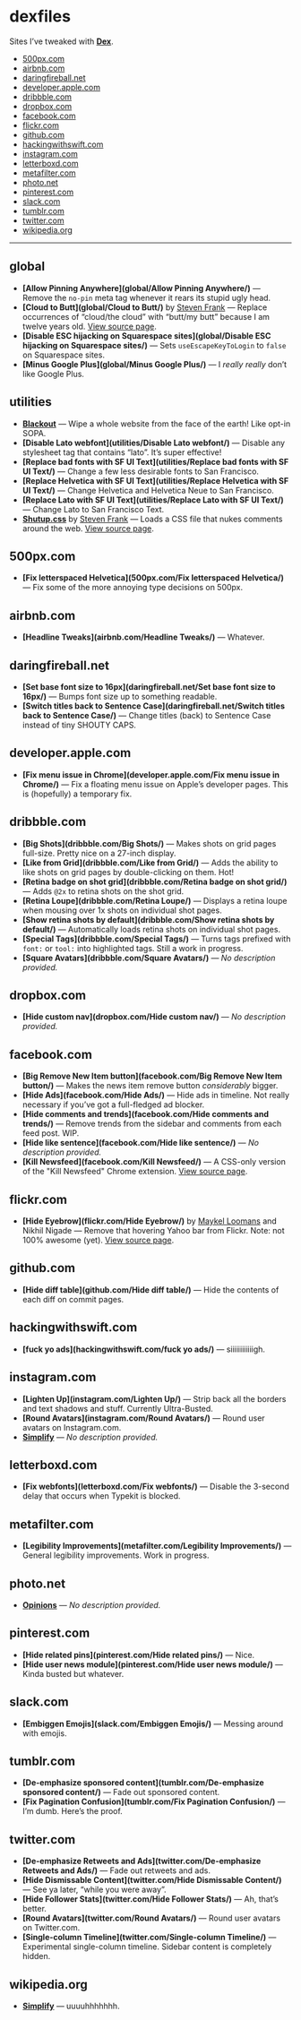 # dexfiles

Sites I’ve tweaked with **[Dex](https://github.com/meyer/dex)**.

- [500px.com](#500pxcom)
- [airbnb.com](#airbnbcom)
- [daringfireball.net](#daringfireballnet)
- [developer.apple.com](#developerapplecom)
- [dribbble.com](#dribbblecom)
- [dropbox.com](#dropboxcom)
- [facebook.com](#facebookcom)
- [flickr.com](#flickrcom)
- [github.com](#githubcom)
- [hackingwithswift.com](#hackingwithswiftcom)
- [instagram.com](#instagramcom)
- [letterboxd.com](#letterboxdcom)
- [metafilter.com](#metafiltercom)
- [photo.net](#photonet)
- [pinterest.com](#pinterestcom)
- [slack.com](#slackcom)
- [tumblr.com](#tumblrcom)
- [twitter.com](#twittercom)
- [wikipedia.org](#wikipediaorg)

---

## global

- **[Allow Pinning Anywhere](global/Allow Pinning Anywhere/)** — Remove the `no-pin` meta tag whenever it rears its stupid ugly head.
- **[Cloud to Butt](global/Cloud to Butt/)** by [Steven Frank](http://twitter.com/stevenf) — Replace occurrences of “cloud/the cloud” with “butt/my butt” because I am twelve years old. [View source page](https://github.com/panicsteve/cloud-to-butt).
- **[Disable ESC hijacking on Squarespace sites](global/Disable ESC hijacking on Squarespace sites/)** — Sets `useEscapeKeyToLogin` to `false` on Squarespace sites.
- **[Minus Google Plus](global/Minus Google Plus/)** — I *really really* don’t like Google Plus.

## utilities

- **[Blackout](utilities/Blackout/)** — Wipe a whole website from the face of the earth! Like opt-in SOPA.
- **[Disable Lato webfont](utilities/Disable Lato webfont/)** — Disable any stylesheet tag that contains “lato”. It’s super effective!
- **[Replace bad fonts with SF UI Text](utilities/Replace bad fonts with SF UI Text/)** — Change a few less desirable fonts to San Francisco.
- **[Replace Helvetica with SF UI Text](utilities/Replace Helvetica with SF UI Text/)** — Change Helvetica and Helvetica Neue to San Francisco.
- **[Replace Lato with SF UI Text](utilities/Replace Lato with SF UI Text/)** — Change Lato to San Francisco Text.
- **[Shutup.css](utilities/Shutup.css/)** by [Steven Frank](http://twitter.com/stevenf) — Loads a CSS file that nukes comments around the web. [View source page](https://stevenf.com/shutup-css).

## 500px.com

- **[Fix letterspaced Helvetica](500px.com/Fix letterspaced Helvetica/)** — Fix some of the more annoying type decisions on 500px.

## airbnb.com

- **[Headline Tweaks](airbnb.com/Headline Tweaks/)** — Whatever.

## daringfireball.net

- **[Set base font size to 16px](daringfireball.net/Set base font size to 16px/)** — Bumps font size up to something readable.
- **[Switch titles back to Sentence Case](daringfireball.net/Switch titles back to Sentence Case/)** — Change titles (back) to Sentence Case instead of tiny SHOUTY CAPS.

## developer.apple.com

- **[Fix menu issue in Chrome](developer.apple.com/Fix menu issue in Chrome/)** — Fix a floating menu issue on Apple’s developer pages. This is (hopefully) a temporary fix.

## dribbble.com

- **[Big Shots](dribbble.com/Big Shots/)** — Makes shots on grid pages full-size. Pretty nice on a 27-inch display.
- **[Like from Grid](dribbble.com/Like from Grid/)** — Adds the ability to like shots on grid pages by double-clicking on them. Hot!
- **[Retina badge on shot grid](dribbble.com/Retina badge on shot grid/)** — Adds `@2x` to retina shots on the shot grid.
- **[Retina Loupe](dribbble.com/Retina Loupe/)** — Displays a retina loupe when mousing over 1x shots on individual shot pages.
- **[Show retina shots by default](dribbble.com/Show retina shots by default/)** — Automatically loads retina shots on individual shot pages.
- **[Special Tags](dribbble.com/Special Tags/)** — Turns tags prefixed with `font:` or `tool:` into highlighted tags. Still a work in progress.
- **[Square Avatars](dribbble.com/Square Avatars/)** — *No description provided.*

## dropbox.com

- **[Hide custom nav](dropbox.com/Hide custom nav/)** — *No description provided.*

## facebook.com

- **[Big Remove New Item button](facebook.com/Big Remove New Item button/)** — Makes the news item remove button *considerably* bigger.
- **[Hide Ads](facebook.com/Hide Ads/)** — Hide ads in timeline. Not really necessary if you’ve got a full-fledged ad blocker.
- **[Hide comments and trends](facebook.com/Hide comments and trends/)** — Remove trends from the sidebar and comments from each feed post. WIP.
- **[Hide like sentence](facebook.com/Hide like sentence/)** — *No description provided.*
- **[Kill Newsfeed](facebook.com/Kill Newsfeed/)** — A CSS-only version of the "Kill Newsfeed" Chrome extension. [View source page](https://github.com/nealwu/KillNewsFeed).

## flickr.com

- **[Hide Eyebrow](flickr.com/Hide Eyebrow/)** by [Maykel Loomans](http://twitter.com/miekd) and Nikhil Nigade — Remove that hovering Yahoo bar from Flickr. Note: not 100% awesome (yet). [View source page](https://gist.github.com/dezinezync/6173068).

## github.com

- **[Hide diff table](github.com/Hide diff table/)** — Hide the contents of each diff on commit pages.

## hackingwithswift.com

- **[fuck yo ads](hackingwithswift.com/fuck yo ads/)** — siiiiiiiiiiiigh.

## instagram.com

- **[Lighten Up](instagram.com/Lighten Up/)** — Strip back all the borders and text shadows and stuff. Currently Ultra-Busted.
- **[Round Avatars](instagram.com/Round Avatars/)** — Round user avatars on Instagram.com.
- **[Simplify](instagram.com/Simplify/)** — *No description provided.*

## letterboxd.com

- **[Fix webfonts](letterboxd.com/Fix webfonts/)** — Disable the 3-second delay that occurs when Typekit is blocked.

## metafilter.com

- **[Legibility Improvements](metafilter.com/Legibility Improvements/)** — General legibility improvements. Work in progress.

## photo.net

- **[Opinions](photo.net/Opinions/)** — *No description provided.*

## pinterest.com

- **[Hide related pins](pinterest.com/Hide related pins/)** — Nice.
- **[Hide user news module](pinterest.com/Hide user news module/)** — Kinda busted but whatever.

## slack.com

- **[Embiggen Emojis](slack.com/Embiggen Emojis/)** — Messing around with emojis.

## tumblr.com

- **[De-emphasize sponsored content](tumblr.com/De-emphasize sponsored content/)** — Fade out sponsored content.
- **[Fix Pagination Confusion](tumblr.com/Fix Pagination Confusion/)** — I’m dumb. Here’s the proof.

## twitter.com

- **[De-emphasize Retweets and Ads](twitter.com/De-emphasize Retweets and Ads/)** — Fade out retweets and ads.
- **[Hide Dismissable Content](twitter.com/Hide Dismissable Content/)** — See ya later, “while you were away”.
- **[Hide Follower Stats](twitter.com/Hide Follower Stats/)** — Ah, that’s better.
- **[Round Avatars](twitter.com/Round Avatars/)** — Round user avatars on Twitter.com.
- **[Single-column Timeline](twitter.com/Single-column Timeline/)** — Experimental single-column timeline. Sidebar content is completely hidden.

## wikipedia.org

- **[Simplify](wikipedia.org/Simplify/)** — uuuuhhhhhhh.
